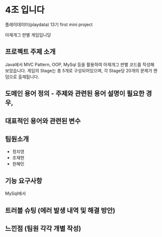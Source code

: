 # 4조 입니다
플레이데이터(playdata) 13기 first mini project 

아재개그 판별 게임입니당

##  프로젝트 주제 소개
 Java에서 MVC Pattern, OOP, MySql 등을 활용하여 아재개그 판별 코드를 작성해 보았습니다.
 게임의 Stage는 총 5개로 구성되어있으며, 각 Stage당 20개의 문제가 랜덤으로 출제됩니다.

##  도메인 용어 정의 - 주제와 관련된 용어 설명이 필요한 경우, 
##  대표적인 용어와 관련된 변수

##  팀원소개
+ 정지영
+ 조재현
+ 원혜민

##  기능 요구사항
MySql에서 

##  트러블 슈팅 (에러 발생 내역 및 해결 방안)
##  느낀점 (팀원 각각 개별 작성)
